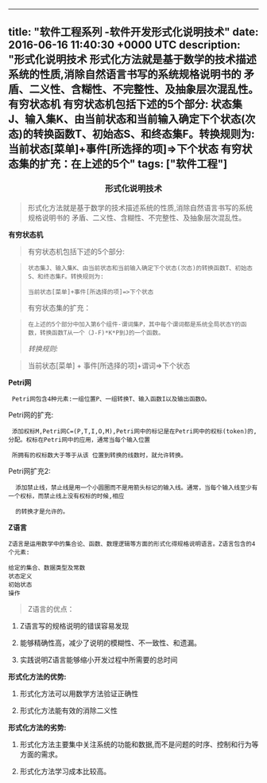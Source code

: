 
---
title: "软件工程系列 -软件开发形式化说明技术"
date: 2016-06-16 11:40:30 +0000 UTC
description: "形式化说明技术  形式化方法就是基于数学的技术描述系统的性质,消除自然语言书写的系统规格说明书的   矛盾、二义性、含糊性、不完整性、及抽象层次混乱性。有穷状态机  有穷状态机包括下述的5个部分: 状态集J、输入集K、由当前状态和当前输入确定下个状态(次态)的转换函数T、初始态S、和终态集F。转换规则为:当前状态[菜单]+事件[所选择的项]=>下个状态    有穷状态集的扩充：在上述的5个"
tags: ["软件工程"]
---
### <center><strong>形式化说明技术</strong></center>

>形式化方法就是基于数学的技术描述系统的性质,消除自然语言书写的系统规格说明书的
>矛盾、二义性、含糊性、不完整性、及抽象层次混乱性。

**有穷状态机**
>   有穷状态机包括下述的5个部分: 

>     状态集J、输入集K、由当前状态和当前输入确定下个状态(次态)的转换函数T、初始态S、和终态集F。转换规则为:
>     
>     当前状态[菜单]+事件[所选择的项]=>下个状态
>     
>   有穷状态集的扩充：

>     在上述的5个部分中加入第6个组件-谓词集P，其中每个谓词都是系统全局状态Y的函
>     数，转换函数T从一个（J-F)*K*P到J的一个函数。
> *转换规则:*

>  当前状态[菜单] + 事件[所选择的项]+谓词=>下个状态


**Petri网**

     Petri网包含4种元素:一组位置P、一组转换T、输入函数I以及输出函数O。

  Petri网的扩充:

     添加权标M,Petri网C=(P,T,I,O,M),Petri网中的标记是在Petri网中的权标(token)的,分配。权标在Petri网中的应用，通常当每个输入位置

     所拥有的权标数大于等于从该 位置到转换的线数时，就允许转换。


 
  Petri网扩充2: 

      添加禁止线，禁止线是用一个小圆圈而不是用箭头标记的输入线。通常，当每个输入线至少有一个权标，而禁止线上没有权标的时候,相应

      的转换才是允许的。


**Z语言**

    Z语言是运用数学中的集合论、函数、数理逻辑等方面的形式化得规格说明语言。Z语言包含的4个元素:

    给定的集合、数据类型及常数
    状态定义
    初始状态
    操作

> Z语言的优点：

   1. Z语言写的规格说明的错误容易发现

   2. 能够精确性高，减少了说明的模糊性、不一致性、和遗漏。

   3. 实践说明Z语言能够缩小开发过程中所需要的总时间

**形式化方法的优势:**

   1. 形式化方法可以用数学方法验证正确性

   2. 形式化方法能有效的消除二义性

**形式化方法的劣势:**

   1. 形式化方法主要集中关注系统的功能和数据,而不是问题的时序、控制和行为等方面的需求。
   
   2. 形式化方法学习成本比较高。
